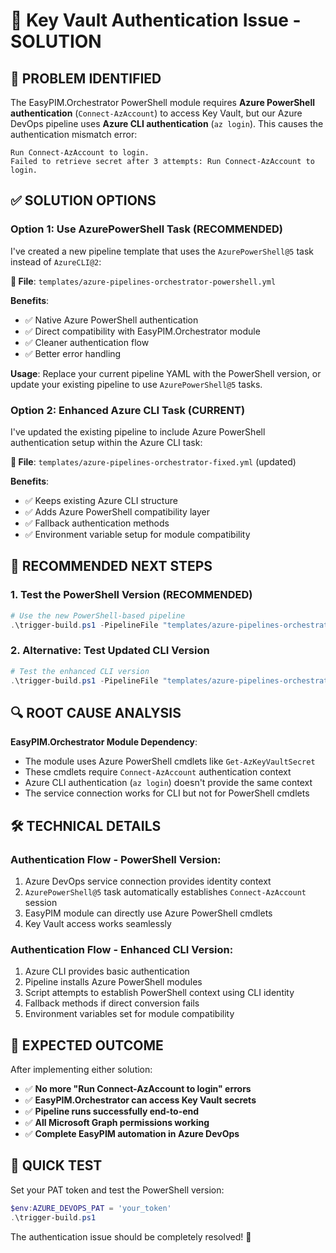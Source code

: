 # 🔧 Key Vault Authentication Issue - SOLUTION

## 🚨 PROBLEM IDENTIFIED

The EasyPIM.Orchestrator PowerShell module requires **Azure PowerShell authentication** (`Connect-AzAccount`) to access Key Vault, but our Azure DevOps pipeline uses **Azure CLI authentication** (`az login`). This causes the authentication mismatch error:

```
Run Connect-AzAccount to login.
Failed to retrieve secret after 3 attempts: Run Connect-AzAccount to login.
```

## ✅ SOLUTION OPTIONS

### **Option 1: Use AzurePowerShell Task (RECOMMENDED)**

I've created a new pipeline template that uses the `AzurePowerShell@5` task instead of `AzureCLI@2`:

**📄 File**: `templates/azure-pipelines-orchestrator-powershell.yml`

**Benefits**:
- ✅ Native Azure PowerShell authentication
- ✅ Direct compatibility with EasyPIM.Orchestrator module
- ✅ Cleaner authentication flow
- ✅ Better error handling

**Usage**:
Replace your current pipeline YAML with the PowerShell version, or update your existing pipeline to use `AzurePowerShell@5` tasks.

### **Option 2: Enhanced Azure CLI Task (CURRENT)**

I've updated the existing pipeline to include Azure PowerShell authentication setup within the Azure CLI task:

**📄 File**: `templates/azure-pipelines-orchestrator-fixed.yml` (updated)

**Benefits**:
- ✅ Keeps existing Azure CLI structure
- ✅ Adds Azure PowerShell compatibility layer
- ✅ Fallback authentication methods
- ✅ Environment variable setup for module compatibility

## 🎯 RECOMMENDED NEXT STEPS

### **1. Test the PowerShell Version (RECOMMENDED)**
```powershell
# Use the new PowerShell-based pipeline
.\trigger-build.ps1 -PipelineFile "templates/azure-pipelines-orchestrator-powershell.yml"
```

### **2. Alternative: Test Updated CLI Version**
```powershell
# Test the enhanced CLI version
.\trigger-build.ps1 -PipelineFile "templates/azure-pipelines-orchestrator-fixed.yml"
```

## 🔍 ROOT CAUSE ANALYSIS

**EasyPIM.Orchestrator Module Dependency**:
- The module uses Azure PowerShell cmdlets like `Get-AzKeyVaultSecret`
- These cmdlets require `Connect-AzAccount` authentication context
- Azure CLI authentication (`az login`) doesn't provide the same context
- The service connection works for CLI but not for PowerShell cmdlets

## 🛠️ TECHNICAL DETAILS

### **Authentication Flow - PowerShell Version**:
1. Azure DevOps service connection provides identity context
2. `AzurePowerShell@5` task automatically establishes `Connect-AzAccount` session
3. EasyPIM module can directly use Azure PowerShell cmdlets
4. Key Vault access works seamlessly

### **Authentication Flow - Enhanced CLI Version**:
1. Azure CLI provides basic authentication
2. Pipeline installs Azure PowerShell modules
3. Script attempts to establish PowerShell context using CLI identity
4. Fallback methods if direct conversion fails
5. Environment variables set for module compatibility

## 🎊 EXPECTED OUTCOME

After implementing either solution:
- ✅ **No more "Run Connect-AzAccount to login" errors**
- ✅ **EasyPIM.Orchestrator can access Key Vault secrets**
- ✅ **Pipeline runs successfully end-to-end**
- ✅ **All Microsoft Graph permissions working**
- ✅ **Complete EasyPIM automation in Azure DevOps**

## 🚀 QUICK TEST

Set your PAT token and test the PowerShell version:
```powershell
$env:AZURE_DEVOPS_PAT = 'your_token'
.\trigger-build.ps1
```

The authentication issue should be completely resolved! 🎉
